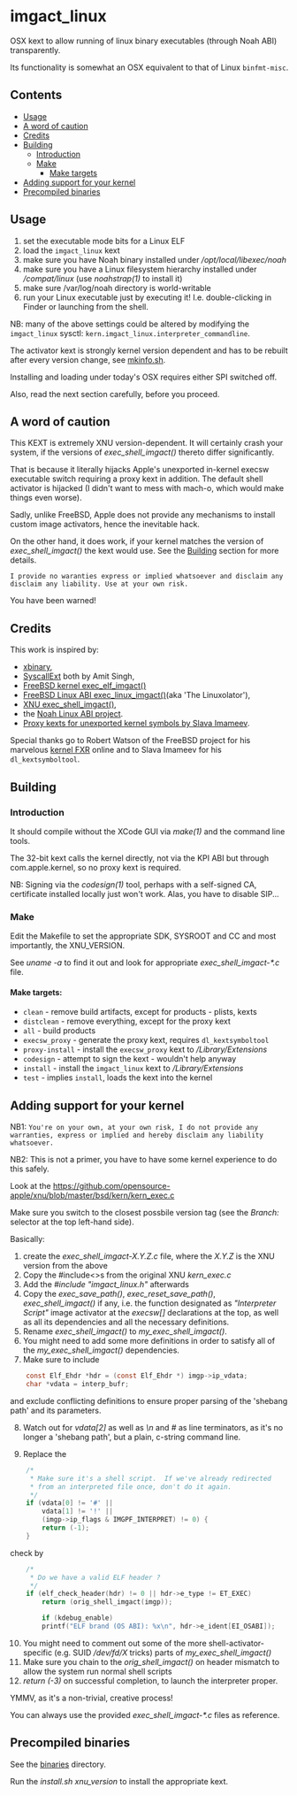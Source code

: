 # imgact_linux

OSX kext to allow running of linux binary executables (through Noah ABI)
transparently.

Its functionality is somewhat an OSX equivalent to that of Linux `binfmt-misc`.

## Contents
* [Usage](#usage)
* [A word of caution](#a_word_of_cation)
* [Credits](#credits)
* [Building](#building)
  * [Introduction](#introduction)
  * [Make](#make)
    * [Make targets](#make_targets)
* [Adding support for your kernel](#adding_support_for_your_kernel)
* [Precompiled binaries](#precompiled_binaries)

## Usage
1. set the executable mode bits for a Linux ELF
2. load the `imgact_linux` kext
3. make sure you have Noah binary installed under _/opt/local/libexec/noah_
4. make sure you have a Linux filesystem hierarchy installed under 
_/compat/linux_ (use _noahstrap(1)_ to install it)
5. make sure /var/log/noah directory is world-writable
6. run your Linux executable just by executing it! I.e. double-clicking
in Finder or launching from the shell.

NB: many of the above settings could be altered by modifying the
`imgact_linux` sysctl: `kern.imgact_linux.interpreter_commandline`.

The activator kext is strongly kernel version dependent and has to be rebuilt
after every version change, see [mkinfo.sh](mkinfo.sh).

Installing and loading under today's OSX requires either SPI switched off.

Also, read the next section carefully, before you proceed.

## A word of caution
This KEXT is extremely XNU version-dependent. It will certainly crash your
system, if the versions of _exec_shell_imgact()_ thereto differ significantly.

That is because it literally hijacks Apple's unexported in-kernel execsw
executable switch requiring a proxy kext in addition.
The default shell activator is hijacked (I didn't want to mess with mach-o,
which would make things even worse).

Sadly, unlike FreeBSD, Apple does  not provide any mechanisms to install custom
image activators, hence the inevitable hack.

On the other hand, it does work, if your kernel matches the version of
_exec_shell_imgact()_ the kext would use. See the [Building](#building)
section for more details.

`I provide no waranties express or implied whatsoever and disclaim any
disclaim any liability. Use at your own risk.`

You have been warned!

## Credits
This work is inspired by:
* [xbinary](http://osxbook.com/software/xbinary),
* [SyscallExt](http://osxbook.com/book/bonus/ancient/syscall) both by Amit Singh, 
* [FreeBSD kernel exec_elf_imgact()](http://fxr.watson.org/fxr/source/kern/imgact_elf.c?v=FREEBSD4#L466)
* [FreeBSD Linux ABI exec_linux_imgact()](http://fxr.watson.org/fxr/source/i386/linux/imgact_linux.c?v=FREEBSD4)(aka 'The Linuxolator'),
* [XNU exec_shell_imgact()](http://fxr.watson.org/fxr/source/bsd/kern/kern_exec.c?v=xnu-1228#L416),
* the [Noah Linux ABI project](https://github.com/linux-noah/noah).
* [Proxy kexts for unexported kernel symbols by Slava Imameev](https://github.com/slavaim/dl_kextsymboltool).

Special thanks go to Robert Watson of the FreeBSD project for his marvelous 
[kernel FXR](http://fxr.watson.org/fxr) online and to Slava Imameev for his `dl_kextsymboltool`.

## Building
### Introduction
It should compile without the XCode GUI via _make(1)_ and the command line
tools.

The 32-bit kext calls the kernel directly, not via the KPI ABI but through
com.apple.kernel, so no proxy kext is required.

NB: Signing via the _codesign(1)_ tool, perhaps with a self-signed CA,
certificate installed locally just won't work. Alas, you have to disable SIP...

### Make
Edit the Makefile to set the appropriate SDK, SYSROOT and CC and most
importantly, the XNU_VERSION.

See _uname -a_ to find it out and look for appropriate 
_exec_shell_imgact-*.c_ file.

#### Make targets:
* `clean` - remove build artifacts, except for products - plists, kexts 
* `distclean` - remove everything, except for the proxy kext
* `all` - build products
* `execsw_proxy` - generate the proxy kext, requires `dl_kextsymboltool`
* `proxy-install` - install the `execsw_proxy` kext to _/Library/Extensions_
* `codesign` - attempt to sign the kext - wouldn't help anyway
* `install` - install the `imgact_linux` kext to _/Library/Extensions_ 
* `test` - implies `install`, loads the kext into the kernel 

## Adding support for your kernel

NB1: `You're on your own, at your own risk, I do not provide any warranties,
express or implied and hereby disclaim any liability whatsoever.`

NB2: This is not a primer, you have to have some kernel experience to do this
safely.

Look at the
https://github.com/opensource-apple/xnu/blob/master/bsd/kern/kern_exec.c

Make sure you switch to the closest possbile version tag (see the _Branch:_
selector at the top left-hand side).

Basically:
1. create the _exec_shell_imgact-X.Y.Z.c_ file, where the _X.Y.Z_ is the XNU
version from the above
2. Copy the #include<>s from the original XNU _kern_exec.c_
3. Add the _#include "imgact_linux.h"_ afterwards
4. Copy the _exec_save_path()_, _exec_reset_save_path()_, _exec_shell_imgact()_
if any, i.e. the function designated as _"Interpreter Script"_ image activator
at the _execsw[]_ declarations at the top, as well as all its dependencies and
all the necessary definitions.
5. Rename _exec_shell_imgact()_ to _my_exec_shell_imgact()_.
6. You might need to add some more definitions in order to satisfy all of 
the _my_exec_shell_imgact()_ dependencies.
7. Make sure to include
``` c
	const Elf_Ehdr *hdr = (const Elf_Ehdr *) imgp->ip_vdata;
	char *vdata = interp_bufr;
```
and exclude conflicting definitions to ensure proper parsing of the
'shebang path' and its parameters.

8. Watch out for _vdata[2]_ as well as _\n_ and _#_  as line terminators, as
it's no longer a 'shebang path', but a plain, c-string command line.

9. Replace the
``` c
	/*
	 * Make sure it's a shell script.  If we've already redirected
	 * from an interpreted file once, don't do it again.
	 */
	if (vdata[0] != '#' ||
	    vdata[1] != '!' ||
	    (imgp->ip_flags & IMGPF_INTERPRET) != 0) {
		return (-1);
	}
```
check by
``` c
	/*
	 * Do we have a valid ELF header ?
	 */
	if (elf_check_header(hdr) != 0 || hdr->e_type != ET_EXEC)
		return (orig_shell_imgact(imgp));

        if (kdebug_enable)
	    printf("ELF brand (OS ABI): %x\n", hdr->e_ident[EI_OSABI]);
```
10. You might need to comment out some of the more shell-activator-specific
(e.g. SUID _/dev/fd/X_ tricks) parts of _my_exec_shell_imgact()_
11. Make sure you chain to the _orig_shell_imgact()_ on header mismatch to
allow the system run normal shell scripts
12. _return (-3)_ on successful completion, to launch the interpreter proper.

YMMV, as it's a non-trivial, creative process!

You can always use the provided _exec_shell_imgact-*.c_ files as reference.

## Precompiled binaries
See the [binaries](binaries) directory.

Run the _install.sh xnu_version_ to install the appropriate kext.

